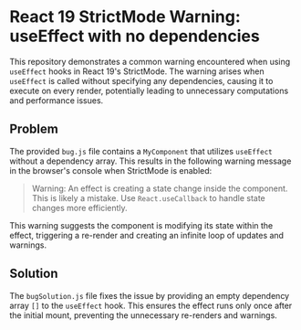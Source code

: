 # React 19 StrictMode Warning: useEffect with no dependencies

This repository demonstrates a common warning encountered when using `useEffect` hooks in React 19's StrictMode.  The warning arises when `useEffect` is called without specifying any dependencies, causing it to execute on every render, potentially leading to unnecessary computations and performance issues.

## Problem

The provided `bug.js` file contains a `MyComponent` that utilizes `useEffect` without a dependency array.  This results in the following warning message in the browser's console when StrictMode is enabled:

> Warning: An effect is creating a state change inside the component. This is likely a mistake. Use `React.useCallback` to handle state changes more efficiently.

This warning suggests the component is modifying its state within the effect, triggering a re-render and creating an infinite loop of updates and warnings.

## Solution

The `bugSolution.js` file fixes the issue by providing an empty dependency array `[]` to the `useEffect` hook. This ensures the effect runs only once after the initial mount, preventing the unnecessary re-renders and warnings.